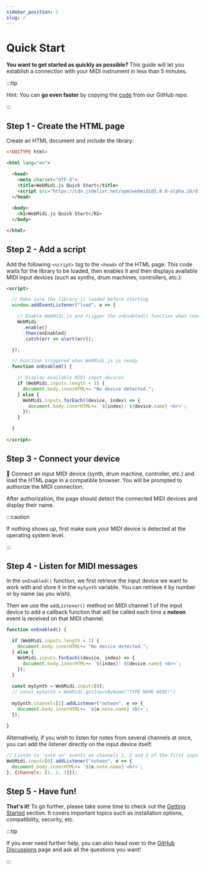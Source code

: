 ```yaml
---
sidebar_position: 1
slug: /
---
```


# Quick Start

**You want to get started as quickly as possible?** This guide will let you establish a connection
with your MIDI instrument in less than 5 minutes.

:::tip 

Hint: You can **go even faster** by copying the
[code](https://github.com/djipco/webmidi/blob/master/examples/quick-start/index.html) from
our GitHub repo.

:::

## Step 1 - Create the HTML page

Create an HTML document and include the library: 

```html
<!DOCTYPE html>

<html lang="en">

  <head>
    <meta charset="UTF-8">
    <title>WebMidi.js Quick Start</title>
    <script src="https://cdn.jsdelivr.net/npm/webmidi@3.0.0-alpha.16/dist/webmidi.iife.js"></script>
  </head>
  
  <body>
    <h1>WebMidi.js Quick Start</h1>
  </body>

</html>
```

## Step 2 - Add a script

Add the following `<script>` tag to the `<head>` of the HTML page. This code waits for the library 
to be loaded, then enables it and then displays available MIDI input devices (such as synths, drum 
machines, controllers, etc.):

```html
<script>

  // Make sure the library is loaded before starting
  window.addEventListener("load", e => {

    // Enable WebMidi.js and trigger the onEnabled() function when ready
    WebMidi
      .enable()
      .then(onEnabled)
      .catch(err => alert(err));

  });

  // Function triggered when WebMidi.js is ready
  function onEnabled() {

    // Display available MIDI input devices
    if (WebMidi.inputs.length < 1) {
      document.body.innerHTML+= "No device detected.";
    } else {
      WebMidi.inputs.forEach((device, index) => {
        document.body.innerHTML+= `${index}: ${device.name} <br>`;
      });
    }

  }
  
</script>
```
## Step 3 - Connect your device 

🎹 Connect an input MIDI device (synth, drum machine, controller, etc.) and load the HTML page in a 
compatible browser. You will be prompted to authorize the MIDI connection.

After authorization, the page should detect the connected MIDI devices and display their name.

:::caution

If nothing shows up, first make sure your MIDI device is detected at the operating system level.

:::

## Step 4 - Listen for MIDI messages

In the `onEnabled()` function, we first retrieve the input device we want to work with and store it
in the `mySynth` variable. You can retrieve it by number or by name (as you wish).

Then we use the `addListener()` method on MIDI channel 1 of the input device to add a 
callback function that will be called each time a **noteon** event is received on that MIDI channel.

```javascript
function onEnabled() {

  if (WebMidi.inputs.length < 1) {
    document.body.innerHTML+= "No device detected.";
  } else {
    WebMidi.inputs.forEach((device, index) => {
      document.body.innerHTML+= `${index}: ${device.name} <br>`;
    });
  }
  
  const mySynth = WebMidi.inputs[0];
  // const mySynth = WebMidi.getInputByName("TYPE NAME HERE!")
  
  mySynth.channels[1].addListener("noteon", e => {
    document.body.innerHTML+= `${e.note.name} <br>`;
  });
  
}
```
Alternatively, if you wish to listen for notes from several channels at once, you can add the 
listener directly on the input device itself:

```javascript
// Listen to 'note on' events on channels 1, 2 and 3 of the first input MIDI device
WebMidi.inputs[0].addListener("noteon", e => {
  document.body.innerHTML+= `${e.note.name} <br>`;
}, {channels: [1, 2, 3]});
```

## Step 5 - Have fun!

**That's it!** To go further, please take some time to check out the 
[Getting Started](getting-started) section. It covers important topics such as installation 
options, compatibility, security, etc.

:::tip

If you ever need further help, you can also head over to the
[GitHub Discussions](https://github.com/djipco/webmidi/discussions) page and ask all the questions
you want!

:::

